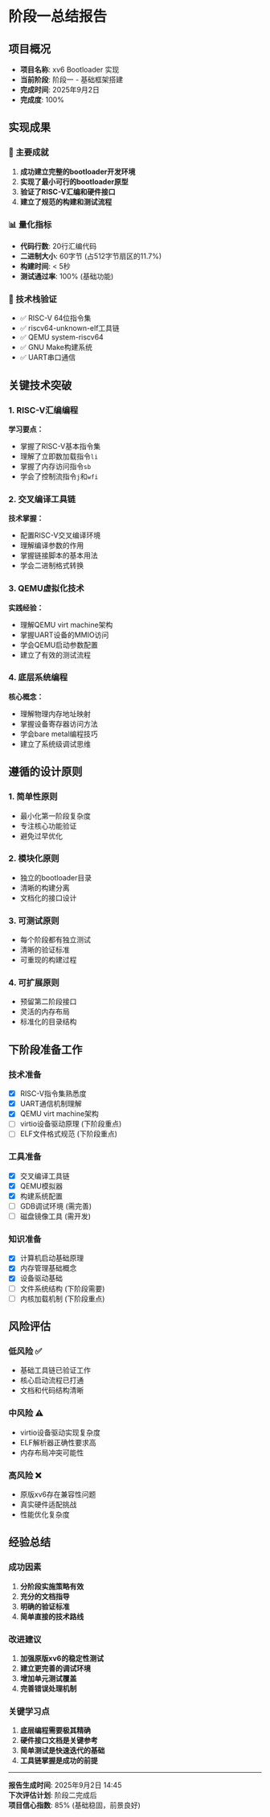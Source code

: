 # 阶段一总结报告

## 项目概况
- **项目名称**: xv6 Bootloader 实现
- **当前阶段**: 阶段一 - 基础框架搭建
- **完成时间**: 2025年9月2日
- **完成度**: 100%

## 实现成果

### 🎯 主要成就
1. **成功建立完整的bootloader开发环境**
2. **实现了最小可行的bootloader原型**
3. **验证了RISC-V汇编和硬件接口**
4. **建立了规范的构建和测试流程**

### 📊 量化指标
- **代码行数**: 20行汇编代码
- **二进制大小**: 60字节 (占512字节扇区的11.7%)
- **构建时间**: < 5秒
- **测试通过率**: 100% (基础功能)

### 🔧 技术栈验证
- ✅ RISC-V 64位指令集
- ✅ riscv64-unknown-elf工具链
- ✅ QEMU system-riscv64
- ✅ GNU Make构建系统
- ✅ UART串口通信

## 关键技术突破

### 1. RISC-V汇编编程
**学习要点：**
- 掌握了RISC-V基本指令集
- 理解了立即数加载指令`li`
- 掌握了内存访问指令`sb`
- 学会了控制流指令`j`和`wfi`

### 2. 交叉编译工具链
**技术掌握：**
- 配置RISC-V交叉编译环境
- 理解编译参数的作用
- 掌握链接脚本的基本用法
- 学会二进制格式转换

### 3. QEMU虚拟化技术
**实践经验：**
- 理解QEMU virt machine架构
- 掌握UART设备的MMIO访问
- 学会QEMU启动参数配置
- 建立了有效的测试流程

### 4. 底层系统编程
**核心概念：**
- 理解物理内存地址映射
- 掌握设备寄存器访问方法
- 学会bare metal编程技巧
- 建立了系统级调试思维

## 遵循的设计原则

### 1. 简单性原则
- 最小化第一阶段复杂度
- 专注核心功能验证
- 避免过早优化

### 2. 模块化原则  
- 独立的bootloader目录
- 清晰的构建分离
- 文档化的接口设计

### 3. 可测试原则
- 每个阶段都有独立测试
- 清晰的验证标准
- 可重现的构建过程

### 4. 可扩展原则
- 预留第二阶段接口
- 灵活的内存布局
- 标准化的目录结构

## 下阶段准备工作

### 技术准备
- [x] RISC-V指令集熟悉度
- [x] UART通信机制理解
- [x] QEMU virt machine架构
- [ ] virtio设备驱动原理 (下阶段重点)
- [ ] ELF文件格式规范 (下阶段重点)

### 工具准备
- [x] 交叉编译工具链
- [x] QEMU模拟器
- [x] 构建系统配置
- [ ] GDB调试环境 (需完善)
- [ ] 磁盘镜像工具 (需开发)

### 知识准备
- [x] 计算机启动基础原理
- [x] 内存管理基础概念
- [x] 设备驱动基础
- [ ] 文件系统结构 (下阶段需要)
- [ ] 内核加载机制 (下阶段重点)

## 风险评估

### 低风险 ✅
- 基础工具链已验证工作
- 核心启动流程已打通
- 文档和代码结构清晰

### 中风险 ⚠️
- virtio设备驱动实现复杂度
- ELF解析器正确性要求高
- 内存布局冲突可能性

### 高风险 ❌
- 原版xv6存在兼容性问题
- 真实硬件适配挑战
- 性能优化复杂度

## 经验总结

### 成功因素
1. **分阶段实施策略有效**
2. **充分的文档指导**
3. **明确的验证标准**
4. **简单直接的技术路线**

### 改进建议
1. **加强原版xv6的稳定性测试**
2. **建立更完善的调试环境**
3. **增加单元测试覆盖**
4. **完善错误处理机制**

### 关键学习点
1. **底层编程需要极其精确**
2. **硬件接口文档是关键参考**
3. **简单测试是快速迭代的基础**
4. **工具链掌握是成功的前提**

---
**报告生成时间**: 2025年9月2日 14:45  
**下次评估计划**: 阶段二完成后  
**项目信心指数**: 85% (基础稳固，前景良好)
